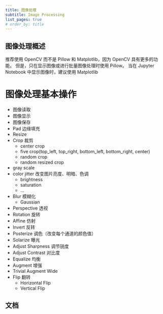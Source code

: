 ```yaml
---
title: 图像处理
subtitle: Image Processing
list_pages: true
# order_by: title
---
```


## 图像处理概述

推荐使用 OpenCV 而不是 Pillow 和 Matplotlib，因为 OpenCV 具有更多的功能。
但是，只在显示图像或进行批量图像处理时使用 Pillow。
当在 Jupyter Notebook 中显示图像时，建议使用 Matplotlib

# 图像处理基本操作

* 图像读取
* 图像显示
* 图像保存
* Pad 边缘填充
* Resize
* Crop 裁剪
    - center crop
    - five crop(top_left, top_right, bottom_left, bottom_right, center)
    - random crop
    - random resized crop
* gray scale
* color jitter 改变图片亮度、明暗、色调
    - brightness
    - saturation
    - ...
* Blur 模糊化
    - Gaussian
* Perspective 透视 
* Rotation 旋转
* Affine 仿射
* Invert 反转
* Posterize 调色（改变每个通道的颜色值）
* Solarize 曝光
* Adjust Sharpness 调节锐度
* Adjust Contrast 对比度
* Equalize 均衡
* Augment 增强
* Trivial Augment Wide
* Flip 翻转
    - Horizontal Flip
    - Vertical Flip

## 文档

